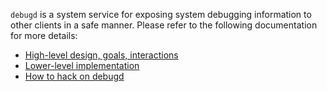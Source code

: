 `debugd` is a system service for exposing system debugging information to other
clients in a safe manner. Please refer to the following documentation for more
details:

* [High-level design, goals, interactions](docs/design.md)
* [Lower-level implementation](docs/implementation.md)
* [How to hack on debugd](docs/hacking.md)
